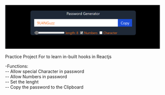 <img title="a title" alt="Alt text" src="Screenshot (457).png">

 
Practice Project For to learn in-built hooks in Reactjs

-Functions: \
 -- Allow special Character in password \
 -- Allow Numbers in password \
 -- Set the lenght \
 -- Copy the password to the Clipboard 
 
 

